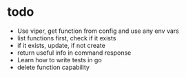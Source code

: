# todo

* Use viper, get function from config and use any env vars
* list functions first, check if it exists
* if it exists, update, if not create
* return useful info in command response
* Learn how to write tests in go
* delete function capability



